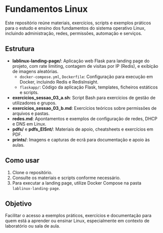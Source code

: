 # Fundamentos Linux

Este repositório reúne materiais, exercícios, scripts e exemplos práticos para o estudo e ensino dos fundamentos do sistema operativo Linux, incluindo administração, redes, permissões, automação e serviços.

## Estrutura

- **lablinux-landing-page/**: Aplicação web Flask para landing page do projeto, com rate limiting, contagem de visitas por IP (Redis), e exibição de imagens aleatórias.
	- `docker-compose.yml`, `Dockerfile`: Configuração para execução em Docker, incluindo Redis e RedisInsight.
	- `flaskapp/`: Código da aplicação Flask, templates, ficheiros estáticos e scripts.
- **exercicios_sessao_03_a.sh**: Script Bash para exercícios de gestão de utilizadores e grupos.
- **exercicios_sessao_03_b.md**: Exercícios teóricos sobre permissões de arquivos e pastas.
- **redes.md**: Apontamentos e exemplos de configuração de redes, DHCP e DNS em Linux.
- **pdfs/** e **pdfs_EISnt/**: Materiais de apoio, cheatsheets e exercícios em PDF.
- **prints/**: Imagens e capturas de ecrã para documentação e apoio às aulas.

## Como usar

1. Clone o repositório.
2. Consulte os materiais e scripts conforme necessário.
3. Para executar a landing page, utilize Docker Compose na pasta `lablinux-landing-page`.

## Objetivo

Facilitar o acesso a exemplos práticos, exercícios e documentação para quem está a aprender ou ensinar Linux, especialmente em contexto de laboratório ou sala de aula.

